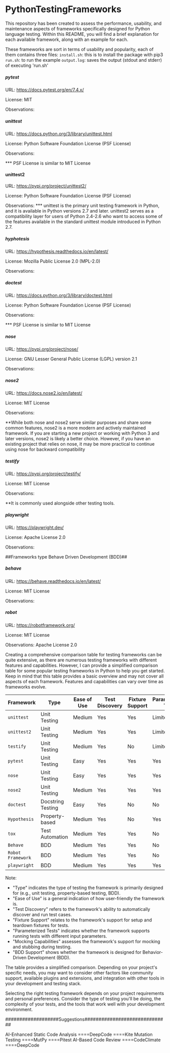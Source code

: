 # PythonTestingFrameworks
This repository has been created to assess the performance, usability, and maintenance aspects of frameworks specifically designed for Python language testing.
Within this README, you will find a brief explanation for each available framework, along with an example for each.

These frameworks are sort in terms of usability and popularity, each of them contains three files:
`install.sh`: this is to install the package with pip3
`run.sh`: to run the example
`output.log`: saves the output (stdout and stderr) of executing 'run.sh'

##### pytest #####
URL: https://docs.pytest.org/en/7.4.x/

License: MIT

Observations:

##### unittest #####
URL: https://docs.python.org/3/library/unittest.html

License: Python Software Foundation License (PSF License)

Observations:

*** PSF License is similar to MIT License

#### unittest2 ####
URL: https://pypi.org/project/unittest2/

License: Python Software Foundation License (PSF License)


Observations:
*** unittest is the primary unit testing framework in Python, and it is available in Python versions 2.7 and later. unittest2 serves as a compatibility layer for users of Python 2.4-2.6 who want to access some of the features available in the standard unittest module introduced in Python 2.7.

##### hyphotesis #####
URL: https://hypothesis.readthedocs.io/en/latest/

License: Mozilla Public License 2.0 (MPL-2.0)

Observations:

##### doctest #####
URL: https://docs.python.org/3/library/doctest.html

License: Python Software Foundation License (PSF License)

Observations: 

*** PSF License is similar to MIT License

##### nose #####
URL: https://pypi.org/project/nose/

License: GNU Lesser General Public License (LGPL) version 2.1

Observations:

##### nose2 #####
URL: https://docs.nose2.io/en/latest/

License: MIT License

Observations:

**While both nose and nose2 serve similar purposes and share some common features, nose2 is a more modern and actively maintained framework. If you are starting a new project or working with Python 3 and later versions, nose2 is likely a better choice. However, if you have an existing project that relies on nose, it may be more practical to continue using nose for backward compatibility

##### testify #####
URL: https://pypi.org/project/testify/

License: MIT License

Observations:

**It is commonly used alongside other testing tools.

##### playwright #####
URL: https://playwright.dev/

License: Apache License 2.0

Observations:


##Frameworks type Behave Driven Development (BDD)##

##### behave #####
URL: https://behave.readthedocs.io/en/latest/

License: MIT License

Observations:

##### robot #####
URL: https://robotframework.org/

License: MIT License

Observations: Apache License 2.0


Creating a comprehensive comparison table for testing frameworks can be quite extensive, as there are numerous testing frameworks with different features and capabilities. However, I can provide a simplified comparison table for some popular testing frameworks in Python to help you get started. Keep in mind that this table provides a basic overview and may not cover all aspects of each framework. Features and capabilities can vary over time as frameworks evolve.

| Framework           | Type              | Ease of Use      | Test Discovery | Fixture Support | Parameterized Tests | Mocking Capabilities |
|---------------------|-------------------|------------------|-----------------|-----------------|----------------------|-----------------------|
| `unittest`          | Unit Testing      | Medium           | Yes             | Yes             | Limited              | Limited               | 
| `unittest2`         | Unit Testing      | Medium           | Yes             | Yes             | Limited              | Limited               | 
| `testify`           | Unit Testing      | Medium           | Yes             | No              | Limited              | Limited               | 
| `pytest`            | Unit Testing      | Easy             | Yes             | Yes             | Yes                  | Yes                   |
| `nose`              | Unit Testing      | Easy             | Yes             | Yes             | Yes                  | Limited               |
| `nose2`             | Unit Testing      | Medium           | Yes             | Yes             | Yes                  | Limited               |
| `doctest`           | Docstring Testing | Easy             | Yes             | No              | No                   | Limited               |
| `Hypothesis`        | Property-based    | Medium           | Yes             | No              | Yes                  | No                    |
| `tox`               | Test Automation   | Medium           | Yes             | Yes             | No                   | No                    |
| `Behave`            | BDD               | Medium           | Yes             | Yes             | No                   | No                    |
| `Robot Framework`   | BDD               | Medium           | Yes             | Yes             | No                   | No                    |
| `playwright`        | BDD               | Medium           | Yes             | Yes             | Yes                  | Yes                   |


Note:
- "Type" indicates the type of testing the framework is primarily designed for (e.g., unit testing, property-based testing, BDD).
- "Ease of Use" is a general indication of how user-friendly the framework is.
- "Test Discovery" refers to the framework's ability to automatically discover and run test cases.
- "Fixture Support" relates to the framework's support for setup and teardown fixtures for tests.
- "Parameterized Tests" indicates whether the framework supports running tests with different input parameters.
- "Mocking Capabilities" assesses the framework's support for mocking and stubbing during testing.
- "BDD Support" shows whether the framework is designed for Behavior-Driven Development (BDD).

The table provides a simplified comparison. Depending on your project's specific needs, you may want to consider other factors like community support, available plugins and extensions, and integration with other tools in your development and testing stack.

Selecting the right testing framework depends on your project requirements and personal preferences. Consider the type of testing you'll be doing, the complexity of your tests, and the tools that work well with your development environment.







###################Suggestions##############################

AI-Enhanced Static Code Analysis
====DeepCode
====Kite
Mutation Testing 
====MutPy
====Pitest
AI-Based Code Review
====CodeClimate
====DeepCode



